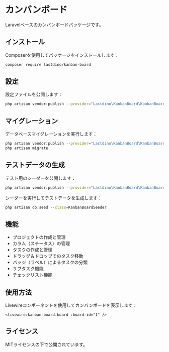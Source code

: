 # カンバンボード

Laravelベースのカンバンボードパッケージです。

## インストール

Composerを使用してパッケージをインストールします：

```bash
composer require lastdino/kanban-board
```

## 設定

設定ファイルを公開します：

```bash
php artisan vendor:publish --provider="Lastdino\KanbanBoard\KanbanBoardServiceProvider" --tag="kanban-config"
```

## マイグレーション

データベースマイグレーションを実行します：

```bash
php artisan vendor:publish --provider="Lastdino\KanbanBoard\KanbanBoardServiceProvider" --tag="kanban-migrations"
php artisan migrate
```

## テストデータの生成

テスト用のシーダーを公開します：

```bash
php artisan vendor:publish --provider="Lastdino\KanbanBoard\KanbanBoardServiceProvider" --tag="kanban-seeders"
```

シーダーを実行してテストデータを生成します：

```bash
php artisan db:seed --class=KanbanBoardSeeder
```

## 機能

- プロジェクトの作成と管理
- カラム（ステータス）の管理
- タスクの作成と管理
- ドラッグ＆ドロップでのタスク移動
- バッジ（ラベル）によるタスクの分類
- サブタスク機能
- チェックリスト機能

## 使用方法

Livewireコンポーネントを使用してカンバンボードを表示します：

```blade
<livewire:kanban-board.board :board-id="1" />
```

## ライセンス

MITライセンスの下で公開されています。
